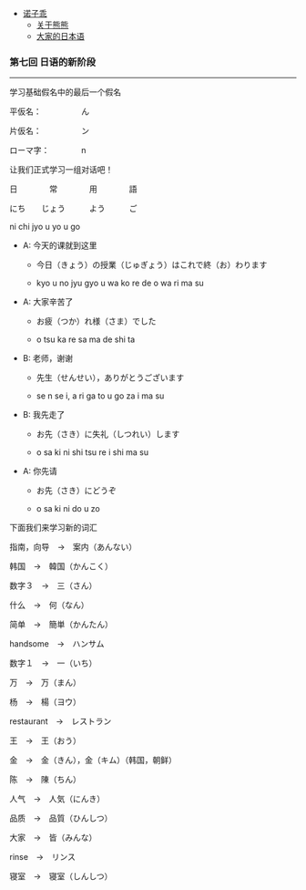 - [诺子乖](Yi.md)
  - [关于熊熊](bear.md)
  - [大家的日本语](japanese.md)

### 第七回 日语的新阶段

--------------------------------------------------------------

学习基础假名中的最后一个假名

平仮名：　　　　　ん

片仮名：　　　　　ン

ローマ字：　　　　n

让我们正式学习一组对话吧！

日　　　　常　　　　用　　　　語

にち　　じょう　　　よう　　　ご

ni chi   jyo u    yo  u     go

- A: 今天的课就到这里 

  - 今日（きょう）の授業（じゅぎょう）はこれで終（お）わります
  
  - kyo u no jyu gyo u wa ko re de o wa ri ma su

- A: 大家辛苦了

  - お疲（つか）れ様（さま）でした
  
  - o tsu ka re sa ma de shi ta

- B: 老师，谢谢

  - 先生（せんせい），ありがとうございます
  
  - se n se i, a ri ga to u go za i ma su 

- B: 我先走了

  - お先（さき）に失礼（しつれい）します

  - o sa ki ni shi tsu re i shi ma su

- A: 你先请
  
  - お先（さき）にどうぞ

  - o sa ki ni do u zo

下面我们来学习新的词汇

指南，向导　→　案内（あんない）

韩国　→　韓国（かんこく）

数字３　→　三（さん）

什么　→　何（なん）

简单　→　簡単（かんたん）

handsome　→　ハンサム

数字１　→　一（いち）

万　→　万（まん）

杨　→　楊（ヨウ）

restaurant　→　レストラン

王　→　王（おう）

金　→　金（きん），金（キム）（韩国，朝鲜）

陈　→　陳（ちん）

人气　→　人気（にんき）

品质　→　品質（ひんしつ）

大家　→　皆（みんな）

rinse　→　リンス

寝室　→　寝室（しんしつ）

